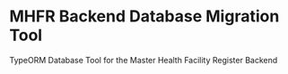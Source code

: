 # MHFR Backend Database Migration Tool
TypeORM Database Tool for the Master Health Facility Register Backend
